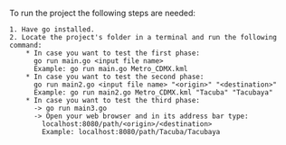To run the project the following steps are needed:

    1. Have go installed.
    2. Locate the project's folder in a terminal and run the following command: 
        * In case you want to test the first phase:
          go run main.go <input file name>
          Example: go run main.go Metro_CDMX.kml
        * In case you want to test the second phase:
          go run main2.go <input file name> "<origin>" "<destination>"
          Example: go run main2.go Metro_CDMX.kml "Tacuba" "Tacubaya"
        * In case you want to test the third phase:
          -> go run main3.go
          -> Open your web browser and in its address bar type:
            localhost:8080/path/<origin>/<destination>
            Example: localhost:8080/path/Tacuba/Tacubaya